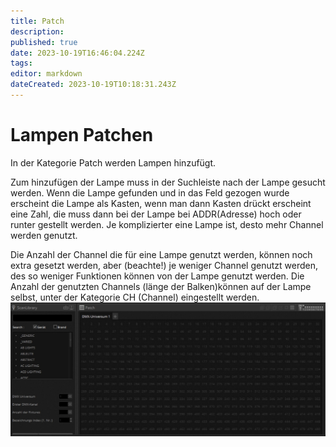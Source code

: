 ```yaml
---
title: Patch
description: 
published: true
date: 2023-10-19T16:46:04.224Z
tags: 
editor: markdown
dateCreated: 2023-10-19T10:18:31.243Z
---
```


# Lampen Patchen
In der Kategorie Patch werden Lampen hinzufügt.

Zum hinzufügen der Lampe muss in der Suchleiste nach der Lampe gesucht werden. Wenn die Lampe gefunden und in das Feld gezogen wurde erscheint die Lampe als Kasten, wenn man dann Kasten drückt erscheint eine Zahl, die muss dann bei der Lampe bei ADDR(Adresse) hoch oder runter gestellt werden. 
Je komplizierter eine Lampe ist, desto mehr Channel werden genutzt. 

Die Anzahl der Channel die für eine Lampe genutzt werden, können noch extra gesetzt werden, aber (beachte!) je weniger Channel genutzt werden, des so weniger Funktionen können von der Lampe genutzt werden.
Die Anzahl der genutzten Channels (länge der Balken)können auf der Lampe selbst, unter der Kategorie CH (Channel) eingestellt werden. 
![img_2077.jpeg](/bilder/img_2077.jpeg)


